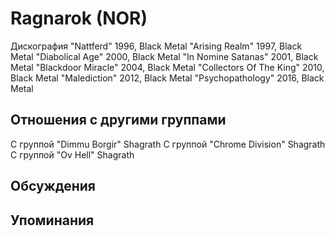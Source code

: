 # Ragnarok (NOR)

Дискография
"Nattferd" 1996, Black Metal
"Arising Realm" 1997, Black Metal
"Diabolical Age" 2000, Black Metal
"In Nomine Satanas" 2001, Black Metal
"Blackdoor Miracle" 2004, Black Metal
"Collectors Of The King" 2010, Black Metal
"Malediction" 2012, Black Metal
"Psychopathology" 2016, Black Metal

## Отношения с другими группами

C группой "Dimmu Borgir" Shagrath
C группой "Chrome Division" Shagrath
C группой "Ov Hell" Shagrath

## Обсуждения


## Упоминания

